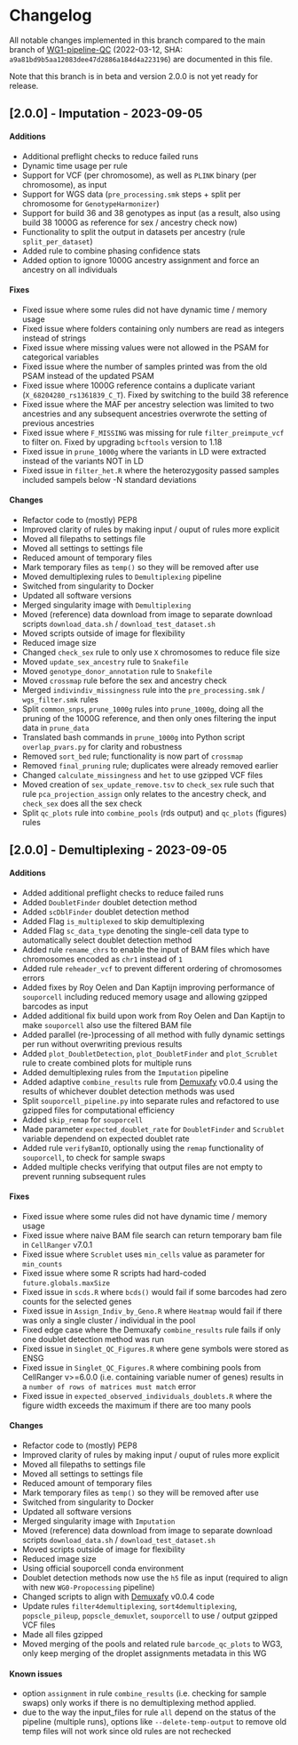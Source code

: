 # Changelog

All notable changes implemented in this branch compared to the main branch of [WG1-pipeline-QC](https://github.com/sc-eQTLgen-consortium/WG1-pipeline-QC) (2022-03-12, SHA: `a9a81bd9b5aa12083dee47d2886a184d4a223196`) are documented in this file. 

Note that this branch is in beta and version 2.0.0 is not yet ready for release.


## [2.0.0] - Imputation - 2023-09-05

#### Additions
- Additional preflight checks to reduce failed runs
- Dynamic time usage per rule
- Support for VCF (per chromosome), as well as `PLINK` binary (per chromosome), as input
- Support for WGS data (`pre_processing.smk` steps + split per chromosome for `GenotypeHarmonizer`)
- Support for build 36 and 38 genotypes as input (as a result, also using build 38 1000G as reference for sex / ancestry check now)
- Functionality to split the output in datasets per ancestry (rule `split_per_dataset`)
- Added rule to combine phasing confidence stats
- Added option to ignore 1000G ancestry assignment and force an ancestry on all individuals

#### Fixes
- Fixed issue where some rules did not have dynamic time / memory usage
- Fixed issue where folders containing only numbers are read as integers instead of strings
- Fixed issue where missing values were not allowed in the PSAM for categorical variables
- Fixed issue where the number of samples printed was from the old PSAM instead of the updated PSAM
- Fixed issue where 1000G reference contains a duplicate variant (`X_68204280_rs1361839_C_T`). Fixed by switching to the build 38 reference
- Fixed issue where the MAF per ancestry selection was limited to two ancestries and any subsequent ancestries overwrote the setting of previous ancestries
- Fixed issue where `F_MISSING` was missing for rule `filter_preimpute_vcf` to filter on. Fixed by upgrading `bcftools` version to 1.18
- Fixed issue in `prune_1000g` where the variants in LD were extracted instead of the variants NOT in LD
- Fixed issue in `filter_het.R` where the heterozygosity passed samples included sampels below -N standard deviations

#### Changes
- Refactor code to (mostly) PEP8
- Improved clarity of rules by making input / ouput of rules more explicit
- Moved all filepaths to settings file
- Moved all settings to settings file
- Reduced amount of temporary files
- Mark temporary files as `temp()` so they will be removed after use
- Moved demultiplexing rules to `Demultiplexing` pipeline
- Switched from singularity to Docker
- Updated all software versions
- Merged singularity image with `Demultiplexing`
- Moved (reference) data download from image to separate download scripts `download_data.sh` / `download_test_dataset.sh`
- Moved scripts outside of image for flexibility
- Reduced image size
- Changed `check_sex` rule to only use `X` chromosomes to reduce file size 
- Moved `update_sex_ancestry` rule to `Snakefile`
- Moved `genotype_donor_annotation` rule to `Snakefile`
- Moved `crossmap` rule before the sex and ancestry check
- Merged `indivindiv_missingness` rule into the `pre_processing.smk` / `wgs_filter.smk` rules
- Split `common_snps`, `prune_1000g`  rules into `prune_1000g`, doing all the pruning of the 1000G reference, and then only ones filtering the input data in `prune_data`
- Translated bash commands in `prune_1000g` into Python script `overlap_pvars.py` for clarity and robustness
- Removed `sort_bed` rule; functionality is now part of `crossmap`
- Removed `final_pruning` rule; duplicates were already removed earlier
- Changed `calculate_missingness` and `het` to use gzipped VCF files
- Moved creation of `sex_update_remove.tsv` to `check_sex` rule such that rule `pca_projection_assign` only relates to the ancestry check, and `check_sex` does all the sex check
- Split `qc_plots` rule into `combine_pools` (rds output) and `qc_plots` (figures) rules

## [2.0.0] - Demultiplexing - 2023-09-05

#### Additions
- Added additional preflight checks to reduce failed runs
- Added `DoubletFinder` doublet detection method
- Added `scDblFinder` doublet detection method
- Added Flag `is_multiplexed` to skip demultiplexing
- Added Flag `sc_data_type` denoting the single-cell data type to automatically select doublet detection method
- Added rule `rename_chrs` to enable the input of BAM files which have chromosomes encoded as `chr1` instead of `1`
- Added rule `reheader_vcf` to prevent different ordering of chromosomes errors
- Added fixes by Roy Oelen and Dan Kaptijn improving performance of `souporcell` including reduced memory usage and allowing gzipped barcodes as input
- Added additional fix build upon work from Roy Oelen and Dan Kaptijn to make `souporcell` also use the filtered BAM file
- Added parallel (re-)processing of all method with fully dynamic settings per run without overwriting previous results
- Added `plot_DoubletDetection`, `plot_DoubletFinder` and `plot_Scrublet` rule to create combined plots for multiple runs 
- Added demultiplexing rules from the `Imputation` pipeline
- Added adaptive `combine_results` rule from [Demuxafy](https://demultiplexing-doublet-detecting-docs.readthedocs.io/en/v0.0.4/) v0.0.4 using the results of whichever doublet detection methods was used
- Split `souporcell_pipeline.py` into separate rules and refactored to use gzipped files for computational efficiency
- Added `skip_remap` for `souporcell`
- Made parameter `expected_doublet_rate` for `DoubletFinder` and `Scrublet` variable dependend on expected doublet rate
- Added rule `verifyBamID`, optionally using the `remap` functionality of `souporcell`, to check for sample swaps
- Added multiple checks verifying that output files are not empty to prevent running subsequent rules 

#### Fixes
- Fixed issue where some rules did not have dynamic time / memory usage
- Fixed issue where naive BAM file search can return temporary bam file in `CellRanger` v7.0.1
- Fixed issue where `Scrublet` uses `min_cells` value as parameter for `min_counts`
- Fixed issue where some R scripts had hard-coded `future.globals.maxSize`
- Fixed issue in `scds.R` where `bcds()` would fail if some barcodes had zero counts for the selected genes
- Fixed issue in `Assign_Indiv_by_Geno.R` where `Heatmap` would fail if there was only a single cluster / individual in the pool
- Fixed edge case where the Demuxafy `combine_results` rule fails if only one doublet detection method was run
- Fixed issue in `Singlet_QC_Figures.R` where gene symbols were stored as ENSG
- Fixed issue in `Singlet_QC_Figures.R` where combining pools from CellRanger v>=6.0.0 (i.e. containing variable numer of genes) results in a `number of rows of matrices must match` error
- Fixed issue in `expected_observed_individuals_doublets.R` where the figure width exceeds the maximum if there are too many pools

#### Changes
- Refactor code to (mostly) PEP8
- Improved clarity of rules by making input / ouput of rules more explicit
- Moved all filepaths to settings file
- Moved all settings to settings file
- Reduced amount of temporary files
- Mark temporary files as `temp()` so they will be removed after use
- Switched from singularity to Docker
- Updated all software versions
- Merged singularity image with `Imputation`
- Moved (reference) data download from image to separate download scripts `download_data.sh` / `download_test_dataset.sh`
- Moved scripts outside of image for flexibility
- Reduced image size
- Using official souporcell conda environment
- Doublet detection methods now use the `h5` file as input (required to align with new `WG0-Propocessing` pipeline)
- Changed scripts to align with [Demuxafy](https://demultiplexing-doublet-detecting-docs.readthedocs.io/en/v0.0.4/) v0.0.4 code
- Update rules `filter4demultiplexing`, `sort4demultiplexing`, `popscle_pileup`, `popscle_demuxlet`, `souporcell` to use / output gzipped VCF files
- Made all files gzipped
- Moved merging of the pools and related rule `barcode_qc_plots` to WG3, only keep merging of the droplet assignments metadata in this WG

#### Known issues
- option `assignment` in rule `combine_results`  (i.e. checking for sample swaps) only works if there is no demultiplexing method applied.
- due to the way the input_files for rule `all` depend on the status of the pipeline (multiple runs), options like `--delete-temp-output` to remove old temp files will not work since old rules are not rechecked